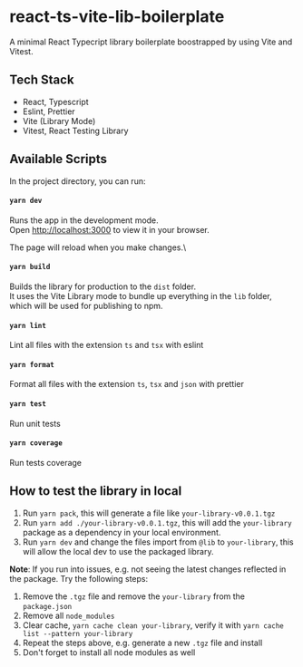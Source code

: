 # react-ts-vite-lib-boilerplate

A minimal React Typecript library boilerplate boostrapped by using Vite and Vitest.

## Tech Stack

- React, Typescript
- Eslint, Prettier
- Vite (Library Mode)
- Vitest, React Testing Library

## Available Scripts

In the project directory, you can run:

#### `yarn dev`

Runs the app in the development mode.\
Open [http://localhost:3000](http://localhost:3000) to view it in your browser.

The page will reload when you make changes.\

#### `yarn build`

Builds the library for production to the `dist` folder.\
It uses the Vite Library mode to bundle up everything in the `lib` folder, which will be used for publishing to npm.

#### `yarn lint`

Lint all files with the extension `ts` and `tsx` with eslint

#### `yarn format`

Format all files with the extension `ts`, `tsx` and `json` with prettier

#### `yarn test`

Run unit tests

#### `yarn coverage`

Run tests coverage

## How to test the library in local

1. Run `yarn pack`, this will generate a file like `your-library-v0.0.1.tgz`
2. Run `yarn add ./your-library-v0.0.1.tgz`, this will add the `your-library` package as a dependency in your local environment.
3. Run `yarn dev` and change the files import from `@lib` to `your-library`, this will allow the local dev to use the packaged library.

**Note**: If you run into issues, e.g. not seeing the latest changes reflected in the package. Try the following steps:

1. Remove the `.tgz` file and remove the `your-library` from the `package.json`
2. Remove all `node_modules`
3. Clear cache, `yarn cache clean your-library`, verify it with `yarn cache list --pattern your-library`
4. Repeat the steps above, e.g. generate a new `.tgz` file and install
5. Don't forget to install all node modules as well
